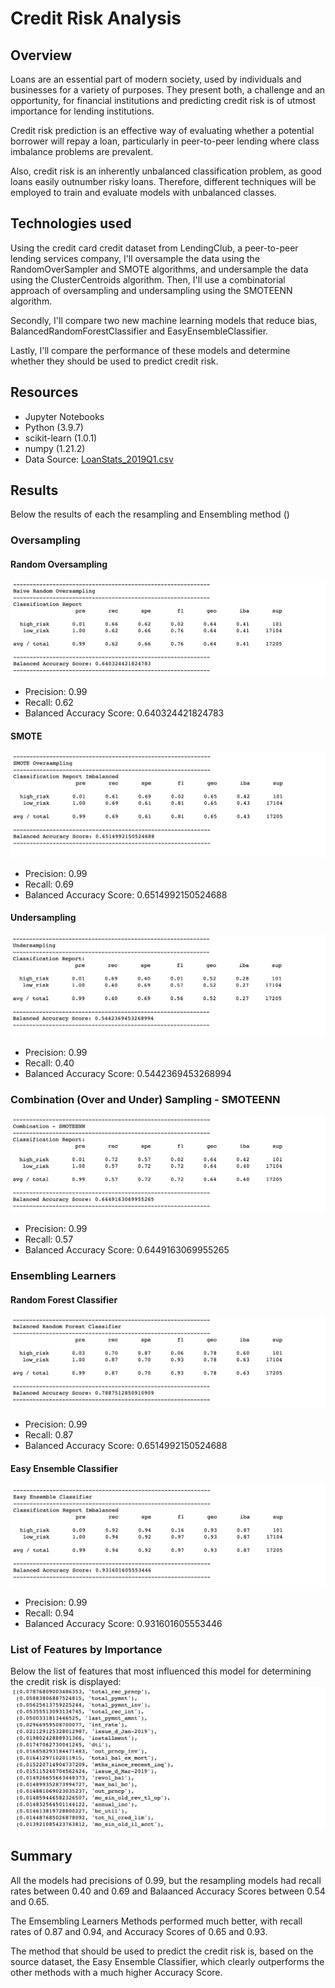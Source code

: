 # Credit Risk Analysis

## Overview

Loans are an essential part of modern society, used by individuals and businesses for a variety of purposes. They present both, a challenge and an opportunity, for financial institutions and predicting credit risk is of utmost importance for lending institutions. 

Credit risk prediction is an effective way of evaluating whether a potential borrower will repay a loan, particularly in peer-to-peer lending where class imbalance problems are prevalent.

Also, credit risk is an inherently unbalanced classification problem, as good loans easily outnumber risky loans. Therefore, different techniques will be employed to train and evaluate models with unbalanced classes. 

## Technologies used

Using the credit card credit dataset from LendingClub, a peer-to-peer lending services company, I'll oversample the data using the RandomOverSampler and SMOTE algorithms, and undersample the data using the ClusterCentroids algorithm. Then, I'll use a combinatorial approach of oversampling and undersampling using the SMOTEENN algorithm. 

Secondly, I'll compare two new machine learning models that reduce bias, BalancedRandomForestClassifier and EasyEnsembleClassifier.

Lastly, I'll compare the performance of these models and determine whether they should be used to predict credit risk.

## Resources
- Jupyter Notebooks
- Python (3.9.7)
- scikit-learn (1.0.1)
- numpy (1.21.2)
- Data Source: [LoanStats_2019Q1.csv](/LoanStats_2019Q1.csv)


## Results

Below the results of each the resampling and Ensembling method ()

### Oversampling
#### Random Oversampling
![](/Images/01.png)

- Precision: 0.99
- Recall: 0.62 
- Balanced Accuracy Score: 0.640324421824783

#### SMOTE 
![](/Images/02.png)

- Precision: 0.99
- Recall: 0.69 
- Balanced Accuracy Score: 0.6514992150524688


#### Undersampling
![](/Images/03.png)

- Precision: 0.99
- Recall: 0.40
- Balanced Accuracy Score: 0.5442369453268994

### Combination (Over and Under) Sampling - SMOTEENN
![](/Images/04.png)
- Precision: 0.99
- Recall: 0.57 
- Balanced Accuracy Score: 0.6449163069955265


### Ensembling Learners

#### Random Forest Classifier
![](/Images/05.png)
- Precision: 0.99
- Recall: 0.87 
- Balanced Accuracy Score: 0.6514992150524688

#### Easy Ensemble Classifier
![](/Images/06.png)
- Precision: 0.99
- Recall: 0.94 
- Balanced Accuracy Score: 0.931601605553446

### List of Features by Importance

Below the list of features that most influenced this model for determining the credit risk is displayed:
![](/Images/07.png)


## Summary

All the models had precisions of 0.99, but the resampling models had recall rates between 0.40 and 0.69 and Balaanced Accuracy Scores between 0.54 and 0.65.

The Emsembling Learners Methods performed much better, with recall rates of 0.87 and 0.94, and Accuracy Scores of 0.65 and 0.93.

The method that should be used to predict the credit risk is, based on the source dataset, the Easy Ensemble Classifier, which clearly outperforms the other methods with a much higher Accuracy Score.